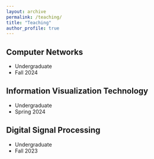 ```yaml
---
layout: archive
permalink: /teaching/
title: "Teaching"
author_profile: true
---
```


## Computer Networks
* Undergraduate
* Fall 2024

## Information Visualization Technology
* Undergraduate
* Spring 2024

## Digital Signal Processing
* Undergraduate
* Fall 2023
